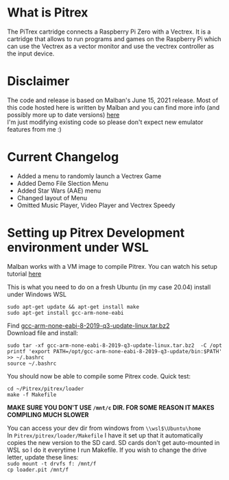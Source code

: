 # What is Pitrex #  
  
The PiTrex cartridge connects a Raspberry Pi Zero with a Vectrex. It is a cartridge that allows to run programs and games on the Raspberry Pi which can use the Vectrex as a vector monitor and use the vectrex controller as the input device.  
  
# Disclaimer #  
  
The code and release is based on Malban's June 15, 2021 release. Most of this code hosted here is written by Malban and you can find more info (and possibly more up to date versions) [here](http://vide.malban.de)   
I'm just modifying existing code so please don't expect new emulator features from me :)  
  
  
# Current Changelog #  
  
  - Added a menu to randomly launch a Vectrex Game  
  - Added Demo File Slection Menu  
  - Added Star Wars (AAE) menu  
  - Changed layout of Menu  
  - Omitted Music Player, Video Player and Vectrex Speedy  
   
# Setting up Pitrex Development environment under WSL #
  
Malban works with a VM image to compile Pitrex. You can watch his setup tutorial [here](http://vide.malban.de/pitrex/pitrex-baremetal-quick-start-unfinished)  
 
This is what you need to do on a fresh Ubuntu (in my case 20.04) install under Windows WSL 
    
```sudo apt-get update && apt-get install make```  
```sudo apt-get install gcc-arm-none-eabi```  
  
Find [gcc-arm-none-eabi-8-2019-q3-update-linux.tar.bz2](https://developer.arm.com/-/media/Files/downloads/gnu-rm/8-2019q3/RC1.1/gcc-arm-none-eabi-8-2019-q3-update-linux.tar.bz2?revision=c34d758a-be0c-476e-a2de-af8c6e16a8a2?product=GNU%20Arm%20Embedded%20Toolchain,64-bit,,Linux,8-2019-q3-update)  
Download file and install:  
  
`sudo tar -xf gcc-arm-none-eabi-8-2019-q3-update-linux.tar.bz2  -C /opt`  
`printf 'export PATH=/opt/gcc-arm-none-eabi-8-2019-q3-update/bin:$PATH' >> ~/.bashrc`  
`source ~/.bashrc`  
  
You should now be able to compile some Pitrex code. Quick test:  
  
`cd ~/Pitrex/pitrex/loader`  
`make -f Makefile`  
  
**MAKE SURE YOU DON'T USE `/mnt/c` DIR. FOR SOME REASON IT MAKES COMPILING MUCH SLOWER** 
  
You can access your dev dir from windows from `\\wsl$\Ubuntu\home`  
In `Pitrex/pitrex/loader/Makefile` I have it set up that it automatically copies the new version to the SD card. SD cards don't get auto-mounted in WSL so I do it everytime I run Makefile. If you wish to change the drive letter, update these lines:  
`sudo mount -t drvfs f: /mnt/f`   
`cp loader.pit /mnt/f`
   






